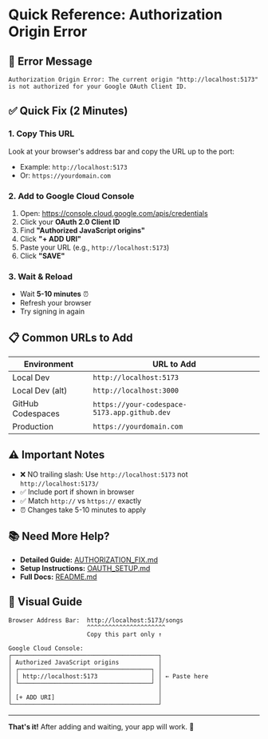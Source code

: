 # Quick Reference: Authorization Origin Error

## 🚨 Error Message
```
Authorization Origin Error: The current origin "http://localhost:5173" 
is not authorized for your Google OAuth Client ID.
```

## ✅ Quick Fix (2 Minutes)

### 1. Copy This URL
Look at your browser's address bar and copy the URL up to the port:
- Example: `http://localhost:5173`
- Or: `https://yourdomain.com`

### 2. Add to Google Cloud Console
1. Open: https://console.cloud.google.com/apis/credentials
2. Click your **OAuth 2.0 Client ID**
3. Find **"Authorized JavaScript origins"**
4. Click **"+ ADD URI"**
5. Paste your URL (e.g., `http://localhost:5173`)
6. Click **"SAVE"**

### 3. Wait & Reload
- Wait **5-10 minutes** ⏰
- Refresh your browser
- Try signing in again

## 📋 Common URLs to Add

| Environment | URL to Add |
|------------|------------|
| Local Dev | `http://localhost:5173` |
| Local Dev (alt) | `http://localhost:3000` |
| GitHub Codespaces | `https://your-codespace-5173.app.github.dev` |
| Production | `https://yourdomain.com` |

## ⚠️ Important Notes

- ❌ NO trailing slash: Use `http://localhost:5173` not `http://localhost:5173/`
- ✅ Include port if shown in browser
- ✅ Match `http://` vs `https://` exactly
- ⏰ Changes take 5-10 minutes to apply

## 📚 Need More Help?

- **Detailed Guide:** [AUTHORIZATION_FIX.md](./AUTHORIZATION_FIX.md)
- **Setup Instructions:** [OAUTH_SETUP.md](./OAUTH_SETUP.md)
- **Full Docs:** [README.md](./README.md)

## 🎯 Visual Guide

```
Browser Address Bar:  http://localhost:5173/songs
                      ^^^^^^^^^^^^^^^^^^^^^^
                      Copy this part only ↑

Google Cloud Console:
┌─────────────────────────────────────────┐
│ Authorized JavaScript origins           │
│ ┌─────────────────────────────────────┐ │
│ │ http://localhost:5173               │ │ ← Paste here
│ └─────────────────────────────────────┘ │
│                                         │
│ [+ ADD URI]                             │
└─────────────────────────────────────────┘
```

---

**That's it!** After adding and waiting, your app will work. 🎉
